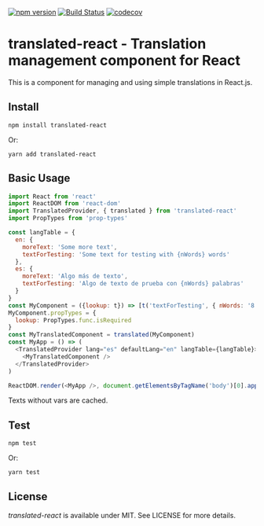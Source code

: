 [![npm version](https://badge.fury.io/js/translated-react.svg)](https://badge.fury.io/js/translated-react) [![Build Status](https://travis-ci.org/miguelcalderon/translated-react.svg?branch=master)](https://travis-ci.org/miguelcalderon/translated-react) [![codecov](https://codecov.io/gh/miguelcalderon/translated-react/branch/master/graph/badge.svg)](https://codecov.io/gh/miguelcalderon/translated-react)



# translated-react - Translation management component for React

This is a component for managing and using simple translations in React.js.

## Install

`npm install translated-react`

Or:

`yarn add translated-react`


## Basic Usage

```js
import React from 'react'
import ReactDOM from 'react-dom'
import TranslatedProvider, { translated } from 'translated-react'
import PropTypes from 'prop-types'

const langTable = {
  en: {
    moreText: 'Some more text',
    textForTesting: 'Some text for testing with {nWords} words'
  },
  es: {
    moreText: 'Algo más de texto',
    textForTesting: 'Algo de texto de prueba con {nWords} palabras'
  }
}
const MyComponent = ({lookup: t}) => [t('textForTesting', { nWords: '8' }), t('moreText')]
MyComponent.propTypes = {
  lookup: PropTypes.func.isRequired
}
const MyTranslatedComponent = translated(MyComponent)
const MyApp = () => (
  <TranslatedProvider lang="es" defaultLang="en" langTable={langTable}>
    <MyTranslatedComponent />
  </TranslatedProvider>
)

ReactDOM.render(<MyApp />, document.getElementsByTagName('body')[0].appendChild(document.createElement('div')))
```
Texts without vars are cached.


## Test

`npm test`

Or:

`yarn test`


## License

*translated-react* is available under MIT. See LICENSE for more details.

